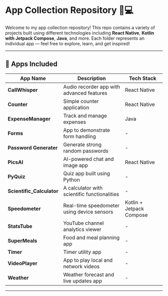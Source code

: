 # App Collection Repository 📱💻

Welcome to my app collection repository! This repo contains a variety of projects built using different technologies including **React Native**, **Kotlin with Jetpack Compose**, **Java**, and more. Each folder represents an individual app — feel free to explore, learn, and get inspired!

---

## 🚀 Apps Included

| App Name           | Description                                             | Tech Stack                |
|--------------------|---------------------------------------------------------|---------------------------|
| **CallWhisper**     | Audio recorder app with advanced features              | React Native              |
| **Counter**         | Simple counter application                             | React Native              |
| **ExpenseManager**  | Track and manage expenses                              | Java                      |
| **Forms**           | App to demonstrate form handling                       | -                         |
| **Password Generater** | Generate strong random passwords                   | -                         |
| **PicsAI**          | AI-powered chat and image app                          | React Native              |
| **PyQuiz**          | Quiz app built using Python                            | -                         |
| **Scientific_Calculator** | A calculator with scientific functionalities     | -                         |
| **Speedometer**     | Real-time speedometer using device sensors             | Kotlin + Jetpack Compose  |
| **StatsTube**       | YouTube channel analytics viewer                       | -                         |
| **SuperMeals**      | Food and meal planning app                             | -                         |
| **Timer**           | Timer utility app                                      | -                         |
| **VideoPlayer**     | App to play local and network videos                   | -                         |
| **Weather**         | Weather forecast and live updates app                  | -                         |

---

